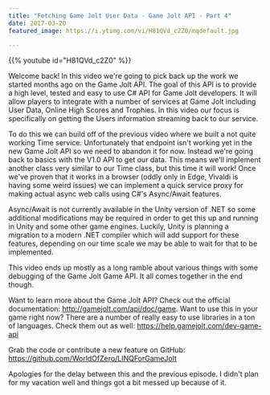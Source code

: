 ```yaml
---
title: "Fetching Game Jolt User Data - Game Jolt API - Part 4"
date: 2017-03-20
featured_image: https://i.ytimg.com/vi/H81QVd_c2Z0/mqdefault.jpg

---
```


{{% youtube id="H81QVd_c2Z0" %}}

Welcome back! In this video we're going to pick back up the work we started months ago on the Game Jolt API. The goal of this API is to provide a high level, tested and easy to use C# API for Game Jolt developers. It will allow players to integrate with a number of services at Game Jolt including User Data, Online High Scores and Trophies. In this video our focus is specifically on getting the Users information streaming back to our service.

To do this we can build off of the previous video where we built a not quite working Time service. Unfortunately that endpoint isn't working yet in the new Game Jolt API so we need to abandon it for now. Instead we're going back to basics with the V1.0 API to get our data. This means we'll implement another class very similar to our Time class, but this time it will work! Once we've proven that it works in a browser (oddly only in Edge, Vivaldi is having some weird issues) we can implement a quick service proxy for making actual async web calls using C#'s Async/Await features.

Async/Await is not currently available in the Unity version of .NET so some additional modifications may be required in order to get this up and running in Unity and some other game engines. Luckily, Unity is planning a migration to a modern .NET compiler which will add support for these features, depending on our time scale we may be able to wait for that to be implemented.

This video ends up mostly as a long ramble about various things with some debugging of the Game Jolt Game API. It all comes together in the end though.

Want to learn more about the Game Jolt API? Check out the official documentation: http://gamejolt.com/api/doc/game. Want to use this in your game right now? There are a number of really easy to use libraries in a ton of languages. Check them out as well: https://help.gamejolt.com/dev-game-api

Grab the code or contribute a new feature on GitHub: https://github.com/WorldOfZero/LINQForGameJolt


Apologies for the delay between this and the previous episode. I didn't plan for my vacation well and things got a bit messed up because of it.